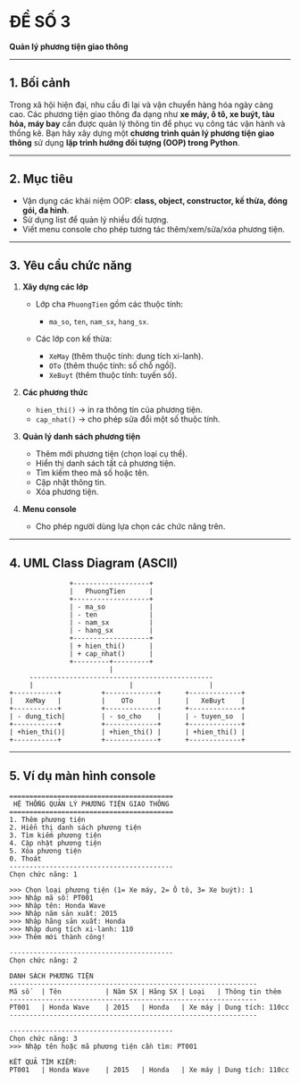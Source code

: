 # ĐỀ SỐ 3

**Quản lý phương tiện giao thông**

---

## 1. Bối cảnh

Trong xã hội hiện đại, nhu cầu đi lại và vận chuyển hàng hóa ngày càng cao. Các phương tiện giao thông đa dạng như **xe máy, ô tô, xe buýt, tàu hỏa, máy bay** cần được quản lý thông tin để phục vụ công tác vận hành và thống kê.
Bạn hãy xây dựng một **chương trình quản lý phương tiện giao thông** sử dụng **lập trình hướng đối tượng (OOP) trong Python**.

---

## 2. Mục tiêu

* Vận dụng các khái niệm OOP: **class, object, constructor, kế thừa, đóng gói, đa hình**.
* Sử dụng list để quản lý nhiều đối tượng.
* Viết menu console cho phép tương tác thêm/xem/sửa/xóa phương tiện.

---

## 3. Yêu cầu chức năng

1. **Xây dựng các lớp**

   * Lớp cha `PhuongTien` gồm các thuộc tính:

     * `ma_so`, `ten`, `nam_sx`, `hang_sx`.
   * Các lớp con kế thừa:

     * `XeMay` (thêm thuộc tính: dung tích xi-lanh).
     * `OTo` (thêm thuộc tính: số chỗ ngồi).
     * `XeBuyt` (thêm thuộc tính: tuyến số).

2. **Các phương thức**

   * `hien_thi()` → in ra thông tin của phương tiện.
   * `cap_nhat()` → cho phép sửa đổi một số thuộc tính.

3. **Quản lý danh sách phương tiện**

   * Thêm mới phương tiện (chọn loại cụ thể).
   * Hiển thị danh sách tất cả phương tiện.
   * Tìm kiếm theo mã số hoặc tên.
   * Cập nhật thông tin.
   * Xóa phương tiện.

4. **Menu console**

   * Cho phép người dùng lựa chọn các chức năng trên.

---

## 4. UML Class Diagram (ASCII)

```text
               +-------------------+
               |   PhuongTien      |
               +-------------------+
               | - ma_so           |
               | - ten             |
               | - nam_sx          |
               | - hang_sx         |
               +-------------------+
               | + hien_thi()      |
               | + cap_nhat()      |
               +---------+---------+
                         |
     ----------------------------------------------
     |                        |                   |
+-----------+          +-------------+      +-------------+
|   XeMay   |          |    OTo      |      |   XeBuyt    |
+-----------+          +-------------+      +-------------+
| - dung_tich|         | - so_cho    |      | - tuyen_so  |
+-----------+          +-------------+      +-------------+
| +hien_thi()|         | +hien_thi() |      | +hien_thi() |
+-----------+          +-------------+      +-------------+
```

---

## 5. Ví dụ màn hình console

```text
=========================================
 HỆ THỐNG QUẢN LÝ PHƯƠNG TIỆN GIAO THÔNG
=========================================
1. Thêm phương tiện
2. Hiển thị danh sách phương tiện
3. Tìm kiếm phương tiện
4. Cập nhật phương tiện
5. Xóa phương tiện
0. Thoát
-----------------------------------------
Chọn chức năng: 1

>>> Chọn loại phương tiện (1= Xe máy, 2= Ô tô, 3= Xe buýt): 1
>>> Nhập mã số: PT001
>>> Nhập tên: Honda Wave
>>> Nhập năm sản xuất: 2015
>>> Nhập hãng sản xuất: Honda
>>> Nhập dung tích xi-lanh: 110
>>> Thêm mới thành công!

-----------------------------------------
Chọn chức năng: 2

DANH SÁCH PHƯƠNG TIỆN
--------------------------------------------------------------
Mã số   | Tên           | Năm SX | Hãng SX | Loại   | Thông tin thêm
--------------------------------------------------------------
PT001   | Honda Wave    | 2015   | Honda   | Xe máy | Dung tích: 110cc
--------------------------------------------------------------

-----------------------------------------
Chọn chức năng: 3
>>> Nhập tên hoặc mã phương tiện cần tìm: PT001

KẾT QUẢ TÌM KIẾM:
PT001   | Honda Wave    | 2015   | Honda   | Xe máy | Dung tích: 110cc
```



